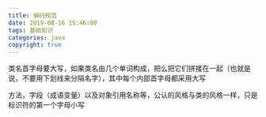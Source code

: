 ```yaml
---
title: 编码规范
date: 2019-08-16 15:46:00
tags: 基础知识
categories: java
copyright: true
---
```

类名首字母要大写，如果类名由几个单词构成，把么把它们拼接在一起（也就是说，不要用下划线来分隔名字），其中每个内部首字母都采用大写  
  
  方法，字段（成语变量）以及对象引用名称等，公认的风格与类的风格一样，只是标识符的第一个字母小写
  <!-- more -->